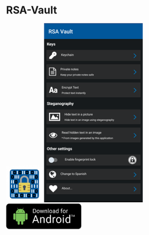 # RSA-Vault
<img src="https://github.com/Jon2G/RSA-Vault/blob/main/RSAVault/RSAVault.Android/Resources/drawable/icon.png" data-canonical-src="https://github.com/Jon2G/RSAVault/RSAVault.Android/Resources/drawable/icon.png" width="100" />

<img src="https://github.com/Jon2G/RSA-Vault/blob/main/RSAVault/Screenshot.png" data-canonical-src="https://github.com/Jon2G/RSA-Vault/blob/main/RSAVault/Screenshot.png" width="270" />

<a href="https://github.com/Jon2G/RSA-Vault/releases/download/100/com.companyname.rsavault.apk">
<img src="https://github.com/Jon2G/RSA-Vault/blob/main/RSAVault/android.jpg" height="70" />
</a>
